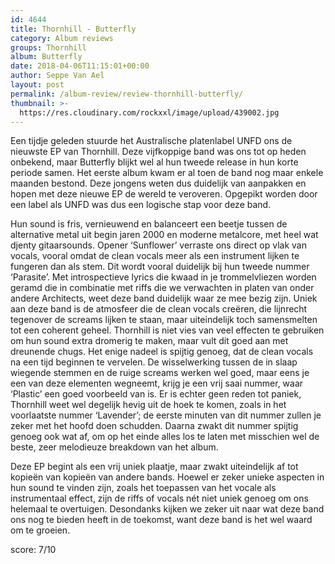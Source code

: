 ```yaml
---
id: 4644
title: Thornhill - Butterfly
category: Album reviews
groups: Thornhill
album: Butterfly
date: 2018-04-06T11:15:01+00:00
author: Seppe Van Ael
layout: post
permalink: /album-review/review-thornhill-butterfly/
thumbnail: >-
  https://res.cloudinary.com/rockxxl/image/upload/439002.jpg
---
```

Een tijdje geleden stuurde het Australische platenlabel UNFD ons de nieuwste EP van Thornhill. Deze vijfkoppige band was ons tot op heden onbekend, maar Butterfly blijkt wel al hun tweede release in hun korte periode samen. Het eerste album kwam er al toen de band nog maar enkele maanden bestond. Deze jongens weten dus duidelijk van aanpakken en hopen met deze nieuwe EP de wereld te veroveren. Opgepikt worden door een label als UNFD was dus een logische stap voor deze band.

Hun sound is fris, vernieuwend en balanceert een beetje tussen de alternative metal uit begin jaren 2000 en moderne metalcore, met heel wat djenty gitaarsounds. Opener ‘Sunflower’ verraste ons direct op vlak van vocals, vooral omdat de clean vocals meer als een instrument lijken te fungeren dan als stem. Dit wordt vooral duidelijk bij hun tweede nummer ‘Parasite’. Met introspectieve lyrics die kwaad in je trommelvliezen worden geramd die in combinatie met riffs die we verwachten in platen van onder andere Architects, weet deze band duidelijk waar ze mee bezig zijn. Uniek aan deze band is de atmosfeer die de clean vocals creëren, die lijnrecht tegenover de screams lijken te staan, maar uiteindelijk toch samensmelten tot een coherent geheel. Thornhill is niet vies van veel effecten te gebruiken om hun sound extra dromerig te maken, maar vult dit goed aan met dreunende chugs. Het enige nadeel is spijtig genoeg, dat de clean vocals na een tijd beginnen te vervelen. De wisselwerking tussen de in slaap wiegende stemmen en de ruige screams werken wel goed, maar eens je een van deze elementen wegneemt, krijg je een vrij saai nummer, waar ‘Plastic’ een goed voorbeeld van is. Er is echter geen reden tot paniek, Thornhill weet wel degelijk hevig uit de hoek te komen, zoals in het voorlaatste nummer ‘Lavender’; de eerste minuten van dit nummer zullen je zeker met het hoofd doen schudden. Daarna zwakt dit nummer spijtig genoeg ook wat af, om op het einde alles los te laten met misschien wel de beste, zeer melodieuze breakdown van het album.

Deze EP begint als een vrij uniek plaatje, maar zwakt uiteindelijk af tot kopieën van kopieën van andere bands. Hoewel er zeker unieke aspecten in hun sound te vinden zijn, zoals het toepassen van het vocale als instrumentaal effect, zijn de riffs of vocals nét niet uniek genoeg om ons helemaal te overtuigen. Desondanks kijken we zeker uit naar wat deze band ons nog te bieden heeft in de toekomst, want deze band is het wel waard om te groeien.

score: 7/10
